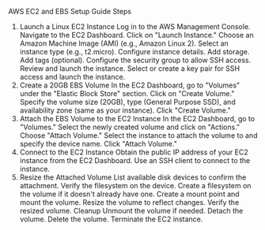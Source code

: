 AWS EC2 and EBS Setup Guide
Steps
1. Launch a Linux EC2 Instance
Log in to the AWS Management Console.
Navigate to the EC2 Dashboard.
Click on "Launch Instance."
Choose an Amazon Machine Image (AMI) (e.g., Amazon Linux 2).
Select an instance type (e.g., t2.micro).
Configure instance details.
Add storage.
Add tags (optional).
Configure the security group to allow SSH access.
Review and launch the instance.
Select or create a key pair for SSH access and launch the instance.
2. Create a 20GB EBS Volume
In the EC2 Dashboard, go to "Volumes" under the "Elastic Block Store" section.
Click on "Create Volume."
Specify the volume size (20GB), type (General Purpose SSD), and availability zone (same as your instance).
Click "Create Volume."
3. Attach the EBS Volume to the EC2 Instance
In the EC2 Dashboard, go to "Volumes."
Select the newly created volume and click on "Actions."
Choose "Attach Volume."
Select the instance to attach the volume to and specify the device name.
Click "Attach Volume."
4. Connect to the EC2 Instance
Obtain the public IP address of your EC2 instance from the EC2 Dashboard.
Use an SSH client to connect to the instance.
5. Resize the Attached Volume
List available disk devices to confirm the attachment.
Verify the filesystem on the device.
Create a filesystem on the volume if it doesn't already have one.
Create a mount point and mount the volume.
Resize the volume to reflect changes.
Verify the resized volume.
Cleanup
Unmount the volume if needed.
Detach the volume.
Delete the volume.
Terminate the EC2 instance.
